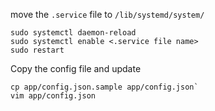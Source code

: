 move the `.service` file to `/lib/systemd/system/`

```
sudo systemctl daemon-reload
sudo systemctl enable <.service file name>
sudo restart
```

Copy the config file and update

```
cp app/config.json.sample app/config.json`
vim app/config.json
```

